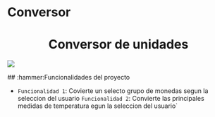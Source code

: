 # Conversor
<h1 align="center"> Conversor de unidades </h1>
<p align="left">
   <img src="https://img.shields.io/badge/STATUS-EN%20DESAROLLO-green">
   </p>
   ## :hammer:Funcionalidades del proyecto

- `Funcionalidad 1`: Covierte un selecto grupo de monedas segun la seleccion del usuario `Funcionalidad 2`: Convierte las principales medidas de temperatura egun la seleccion del usuario`

